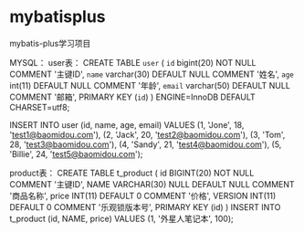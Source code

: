 # mybatisplus
mybatis-plus学习项目

MYSQL：
user表：
CREATE TABLE `user` (
`id` bigint(20) NOT NULL COMMENT '主键ID',
`name` varchar(30) DEFAULT NULL COMMENT '姓名',
`age` int(11) DEFAULT NULL COMMENT '年龄',
`email` varchar(50) DEFAULT NULL COMMENT '邮箱',
PRIMARY KEY (`id`)
) ENGINE=InnoDB DEFAULT CHARSET=utf8;

INSERT INTO user (id, name, age, email) VALUES
(1, 'Jone', 18, 'test1@baomidou.com'),
(2, 'Jack', 20, 'test2@baomidou.com'),
(3, 'Tom', 28, 'test3@baomidou.com'),
(4, 'Sandy', 21, 'test4@baomidou.com'),
(5, 'Billie', 24, 'test5@baomidou.com');

product表：
CREATE TABLE t_product
(
id BIGINT(20) NOT NULL COMMENT '主键ID',
NAME VARCHAR(30) NULL DEFAULT NULL COMMENT '商品名称',
price INT(11) DEFAULT 0 COMMENT '价格',
VERSION INT(11) DEFAULT 0 COMMENT '乐观锁版本号',
PRIMARY KEY (id)
)
INSERT INTO t_product (id, NAME, price) VALUES (1, '外星人笔记本', 100);
